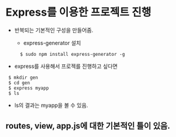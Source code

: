 # Express를 이용한 프로젝트 진행
- 반복되는 기본적인 구성을 만들어줌.
  - express-generator 설치
  ```
    $ sudo npm install express-generator -g
  ```

- express를 사용해서 프로젝를 진행하고 싶다면
```
 $ mkdir gen
 $ cd gen
 $ express myapp
 $ ls
```
 - ls의 결과는 myapp을 볼 수 있음.
 
 ## routes, view, app.js에 대한 기본적인 틀이 있음.